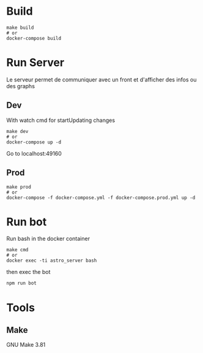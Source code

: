 # Build
```
make build
# or
docker-compose build
```
# Run Server
Le serveur permet de communiquer avec un front et d'afficher des infos ou des graphs

## Dev
With watch cmd for startUpdating changes
```
make dev
# or
docker-compose up -d
```
Go to localhost:49160
## Prod
```
make prod
# or
docker-compose -f docker-compose.yml -f docker-compose.prod.yml up -d
```

# Run bot

Run bash in the docker container
```
make cmd
# or
docker exec -ti astro_server bash
```

then exec the bot
```
npm run bot
```

# Tools

## Make
GNU Make 3.81
